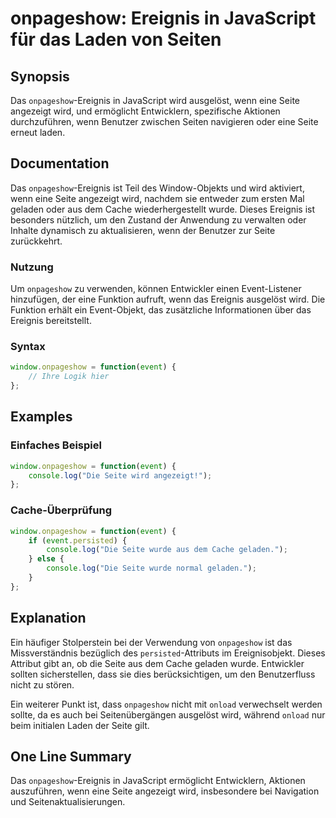 <!--
Meta Description: # onpageshow: Ereignis in JavaScript für das Laden von Seiten ## Synopsis Das `onpageshow`-Ereignis in JavaScript wird ausgelöst, wenn eine Seite ange...
Meta Keywords: onpageshow, seite, das, wird, ereignis
-->

# onpageshow: Ereignis in JavaScript für das Laden von Seiten

## Synopsis
Das `onpageshow`-Ereignis in JavaScript wird ausgelöst, wenn eine Seite angezeigt wird, und ermöglicht Entwicklern, spezifische Aktionen durchzuführen, wenn Benutzer zwischen Seiten navigieren oder eine Seite erneut laden.

## Documentation
Das `onpageshow`-Ereignis ist Teil des Window-Objekts und wird aktiviert, wenn eine Seite angezeigt wird, nachdem sie entweder zum ersten Mal geladen oder aus dem Cache wiederhergestellt wurde. Dieses Ereignis ist besonders nützlich, um den Zustand der Anwendung zu verwalten oder Inhalte dynamisch zu aktualisieren, wenn der Benutzer zur Seite zurückkehrt.

### Nutzung
Um `onpageshow` zu verwenden, können Entwickler einen Event-Listener hinzufügen, der eine Funktion aufruft, wenn das Ereignis ausgelöst wird. Die Funktion erhält ein Event-Objekt, das zusätzliche Informationen über das Ereignis bereitstellt.

### Syntax
```javascript
window.onpageshow = function(event) {
    // Ihre Logik hier
};
```

## Examples
### Einfaches Beispiel
```javascript
window.onpageshow = function(event) {
    console.log("Die Seite wird angezeigt!");
};
```

### Cache-Überprüfung
```javascript
window.onpageshow = function(event) {
    if (event.persisted) {
        console.log("Die Seite wurde aus dem Cache geladen.");
    } else {
        console.log("Die Seite wurde normal geladen.");
    }
};
```

## Explanation
Ein häufiger Stolperstein bei der Verwendung von `onpageshow` ist das Missverständnis bezüglich des `persisted`-Attributs im Ereignisobjekt. Dieses Attribut gibt an, ob die Seite aus dem Cache geladen wurde. Entwickler sollten sicherstellen, dass sie dies berücksichtigen, um den Benutzerfluss nicht zu stören. 

Ein weiterer Punkt ist, dass `onpageshow` nicht mit `onload` verwechselt werden sollte, da es auch bei Seitenübergängen ausgelöst wird, während `onload` nur beim initialen Laden der Seite gilt.

## One Line Summary
Das `onpageshow`-Ereignis in JavaScript ermöglicht Entwicklern, Aktionen auszuführen, wenn eine Seite angezeigt wird, insbesondere bei Navigation und Seitenaktualisierungen.